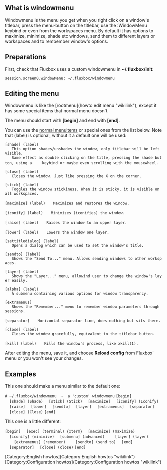What is windowmenu
------------------

Windowmenu is the menu you get when you right click on a window's titlebar, press the menu-button on the titlebar, use the :WindowMenu keybind or even from the workspaces menu. By default it has options to maximize, minimize, shade etc windows, send them to different layers or workspaces and to rembember window's options.

Preparations
------------

First, check that Fluxbox uses a custom windowmenu in **\~/.fluxbox/init**:

`session.screen0.windowMenu: ~/.fluxbox/windowmenu`

Editing the menu
----------------

Windowmenu is like the [rootmenu](howto edit menu "wikilink"), except it has some special items that normal menu doesn't.

The menu should start with **[begin]** and end with **[end]**.

You can use the [normal menuitems](Editing_the_menu#What_really_is_possible.3F "wikilink") or special ones from the list below. Note that (label) is optional, without it a default one will be used:

`[shade] (label)`
`   This option shades/unshades the window, only titlebar will be left visible.`
`   Same effect as double clicking on the title, pressing the shade button, using a `
`   keybind or maybe even scrolling with the mousewheel.`

`[close] (label)`
`   Closes the window. Just like pressing the X on the corner.`

`[stick] (label)`
`   Toggles the window stickiness. When it is sticky, it is visible on all workspaces.`

`[maximize] (label)`
`   Maximizes and restores the window.`

`[iconify] (label)`
`   Minimizes (iconifies) the window.`

`[raise] (label)`
`   Raises the window to an upper layer.`

`[lower] (label)`
`   Lowers the window one layer.`

`[settitledialog] (label)`
`   Opens a dialog which can be used to set the window's title.`

`[sendto] (label)`
`   Shows the "Send To..." menu. Allows sending windows to other workspaces.`

`[layer] (label)`
`   Shows the "Layer..." menu, allowind user to change the window's layer easily.`

`[alpha] (label)`
`   A submenu containing various options for window transparency.`

`[extramenus]`
`   Shows the "Remember..." menu to remember window parameters through sessions.`

`[separator]`
`   Horizontal separator line, does nothing but sits there.`

`[close] (label)`
`   Closes the window gracefully, equivalent to the titlebar button.`

`[kill] (label)`
`   Kills the window's process, like xkill(1).`

After editing the menu, save it, and choose **Reload config** from Fluxbox' menu or you won't see your changes.

Examples
--------

This one should make a menu similar to the default one:

`# ~/.fluxbox/windowmenu  -  a 'custom' windowmenu`
`[begin]`
`  [shade] (Shade)`
`  [stick] (Stick)`
`  [maximize]`
`  [iconify] (Iconify)`
`  [raise]`
`  [lower]`
`  [sendto]`
`  [layer]`
`  [extramenus]`
`  [separator]`
`  [close] (Close)`
`[end]`

This one is a little different:

`[begin]`
`  [exec] (terminal) {xterm}`
`  [maximize] (maximize)`
`  [iconify] (minimize)`
`  [submenu] (advanced)`
`    [layer] (layer)`
`    [extramenus] (remember)`
`    [sendto] (send to)`
`  [end]`
`  [separator]`
`  [close] (close)`
`[end]`

[Category:English howtos](Category:English howtos "wikilink") [Category:Configuration howtos](Category:Configuration howtos "wikilink")
